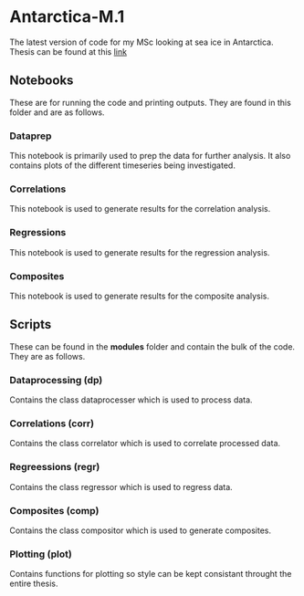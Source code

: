 # Antarctica-M.1
The latest version of code for my MSc looking at sea ice in Antarctica. Thesis can be found at this [link](https://github.com/hjelleyman/Masters-Thesis)

## Notebooks

These are for running the code and printing outputs. They are found in this folder and are as follows.

### Dataprep

This notebook is primarily used to prep the data for further analysis. It also contains plots of the different timeseries being investigated.

### Correlations

This notebook is used to generate results for the correlation analysis.

### Regressions

This notebook is used to generate results for the regression analysis.

### Composites

This notebook is used to generate results for the composite analysis.

## Scripts

These can be found in the **modules** folder and contain the bulk of the code. They are as follows.

### Dataprocessing (dp)

Contains the class dataprocesser which is used to process data.

### Correlations (corr)

Contains the class correlator which is used to correlate processed data.

### Regreessions (regr)

Contains the class regressor which is used to regress data.

### Composites (comp)

Contains the class compositor which is used to generate composites.

### Plotting (plot)

Contains functions for plotting so style can be kept consistant throught the entire thesis.